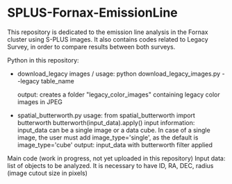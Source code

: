 # SPLUS-Fornax-EmissionLine

This repository is dedicated to the emission line analysis in the Fornax cluster using S-PLUS images.
It also contains codes related to Legacy Survey, in order to compare results between both surveys.

Python in this repository:
* download_legacy images /
  usage: python download_legacy_images.py --legacy table_name
  
  output: creates a folder "legacy_color_images" containing legacy color images in JPEG
* spatial_butterworth.py
  usage: from spatial_butterworth import butterworth
         butterworth(input_data).apply()
  input information: input_data can be a single image or a data cube. In case of a single image, 
  the user must add image_type='single', as the default is image_type='cube'
  output: input_data with butterworth filter applied

Main code (work in progress, not yet uploaded in this repository)
Input data: list of objects to be analyzed. It is necessary to have ID, RA, DEC, radius (image cutout size in pixels)
